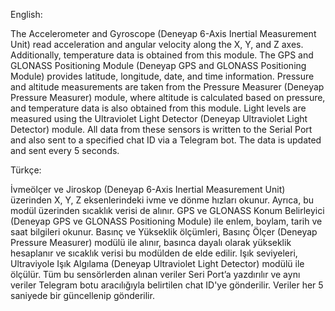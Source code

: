 English:

The Accelerometer and Gyroscope (Deneyap 6-Axis Inertial Measurement Unit) read acceleration and angular velocity along the X, Y, and Z axes.
Additionally, temperature data is obtained from this module.
The GPS and GLONASS Positioning Module (Deneyap GPS and GLONASS Positioning Module) provides latitude, longitude, date, and time information.
Pressure and altitude measurements are taken from the Pressure Measurer (Deneyap Pressure Measurer) module, where altitude is calculated based on pressure, and temperature data is also obtained from this module.
Light levels are measured using the Ultraviolet Light Detector (Deneyap Ultraviolet Light Detector) module.
All data from these sensors is written to the Serial Port and also sent to a specified chat ID via a Telegram bot.
The data is updated and sent every 5 seconds.

Türkçe:

İvmeölçer ve Jiroskop (Deneyap 6-Axis Inertial Measurement Unit) üzerinden X, Y, Z eksenlerindeki ivme ve dönme hızları okunur.
Ayrıca, bu modül üzerinden sıcaklık verisi de alınır.
GPS ve GLONASS Konum Belirleyici (Deneyap GPS ve GLONASS Positioning Module) ile enlem, boylam, tarih ve saat bilgileri okunur.
Basınç ve Yükseklik ölçümleri, Basınç Ölçer (Deneyap Pressure Measurer) modülü ile alınır, basınca dayalı olarak yükseklik hesaplanır ve sıcaklık verisi bu modülden de elde edilir.
Işık seviyeleri, Ultraviyole Işık Algılama (Deneyap Ultraviolet Light Detector) modülü ile ölçülür.
Tüm bu sensörlerden alınan veriler Seri Port’a yazdırılır ve aynı veriler Telegram botu aracılığıyla belirtilen chat ID'ye gönderilir.
Veriler her 5 saniyede bir güncellenip gönderilir.
